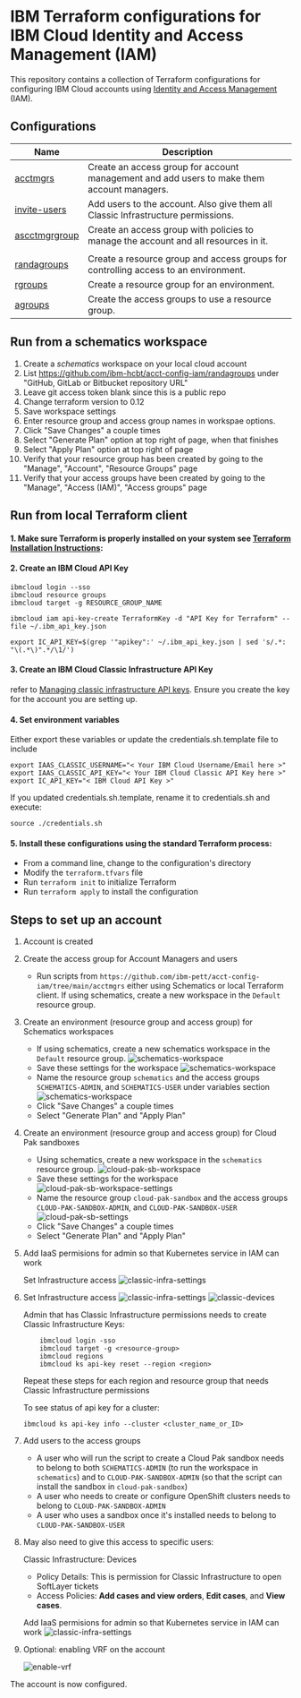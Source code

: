 # IBM Terraform configurations for IBM Cloud Identity and Access Management (IAM)

This repository contains a collection of Terraform configurations for configuring IBM Cloud accounts using [Identity and Access Management](https://cloud.ibm.com/docs/account?topic=account-userroles) (IAM).

## Configurations

| Name | Description |
| ---------------- | ---------------- |
| [acctmgrs](https://github.com/ibm-pett/acct-config-iam/tree/master/acctmgrs) | Create an access group for account management and add users to make them account managers. |
| [invite-users](https://github.com/ibm-pett/acct-config-iam/tree/master/acctmgrs/invite-users) | Add users to the account. Also give them all Classic Infrastructure permissions. |
| [ascctmgrgroup](https://github.com/ibm-pett/acct-config-iam/tree/master/acctmgrs/acctmgrgroup) | Create an access group with policies to manage the account and all resources in it. |
| | |
| [randagroups](https://github.com/ibm-pett/acct-config-iam/tree/master/randagroups) | Create a resource group and access groups for controlling access to an environment. |
| [rgroups](https://github.com/ibm-pett/acct-config-iam/tree/master/randagroups/rgroups) | Create a resource group for an environment. |
| [agroups](https://github.com/ibm-pett/acct-config-iam/tree/master/randagroups/agroups) | Create the access groups to use a resource group. |


## Run from a schematics workspace
1. Create a *schematics* workspace on your local cloud account
2. List https://github.com/ibm-hcbt/acct-config-iam/randagroups under "GitHub, GitLab or Bitbucket repository URL"
3. Leave git access token blank since this is a public repo
4. Change terraform version to 0.12
5. Save workspace settings
5. Enter resource group and access group names in workspae options.
6. Click "Save Changes" a couple times
7. Select "Generate Plan" option at top right of page, when that finishes
8. Select "Apply Plan" option at top right of page
9. Verify that your resource group has been created by going to the "Manage", "Account", "Resource Groups" page
10. Verify that your access groups have been created by going to the "Manage", "Access (IAM)", "Access groups" page

## Run from local Terraform client

#### 1. Make sure Terraform is properly installed on your system see [Terraform Installation Instructions](https://ibm.github.io/cloud-enterprise-examples/iac/setup-environment/#install-terraform): 

#### 2. Create an IBM Cloud API Key
```
ibmcloud login --sso
ibmcloud resource groups
ibmcloud target -g RESOURCE_GROUP_NAME

ibmcloud iam api-key-create TerraformKey -d "API Key for Terraform" --file ~/.ibm_api_key.json

export IC_API_KEY=$(grep '"apikey":' ~/.ibm_api_key.json | sed 's/.*: "\(.*\)".*/\1/')
```
#### 3. Create an IBM Cloud Classic Infrastructure API Key
refer to [Managing classic infrastructure API keys](https://cloud.ibm.com/docs/account?topic=account-classic_keys). Ensure you create the key for the account you are setting up. 

#### 4. Set environment variables

Either export these variables or update the credentials.sh.template file to include
```
export IAAS_CLASSIC_USERNAME="< Your IBM Cloud Username/Email here >"
export IAAS_CLASSIC_API_KEY="< Your IBM Cloud Classic API Key here >"
export IC_API_KEY="< IBM Cloud API Key >"
```
If you updated credentials.sh.template, rename it to credentials.sh and execute:
```
source ./credentials.sh
```

#### 5. Install these configurations using the standard Terraform process:
- From a command line, change to the configuration's directory
- Modify the `terraform.tfvars` file
- Run `terraform init` to initialize Terraform
- Run `terraform apply` to install the configuration

## Steps to set up an account

1. Account is created

2. Create the access group for Account Managers and users
    - Run scripts from `https://github.com/ibm-pett/acct-config-iam/tree/main/acctmgrs` either using Schematics or local Terraform client. If using schematics, create a new workspace in the `Default` resource group.

3. Create an environment (resource group and access group) for Schematics workspaces 
    - If using schematics, create a new schematics workspace in the `Default` resource group.
    ![schematics-workspace](./images/create-schematics.png)
    - Save these settings for the workspace
    ![schematics-workspace](./images/schematics-workspace-settings.png)
    - Name the resource group `schematics` and the access groups `SCHEMATICS-ADMIN`, and `SCHEMATICS-USER` under variables section
    ![schematics-workspace](./images/schematics-settings.png)
    - Click "Save Changes" a couple times
    - Select "Generate Plan" and "Apply Plan"
4. Create an environment (resource group and access group) for Cloud Pak sandboxes
    - Using schematics, create a new workspace in the `schematics` resource group.
    ![cloud-pak-sb-workspace](./images/create-cloud-pak-sb.png)
    - Save these settings for the workspace
    ![cloud-pak-sb-workspace-settings](./images/cloud-pak-sb-workspace-settings.png)
    - Name the resource group `cloud-pak-sandbox` and the access groups `CLOUD-PAK-SANDBOX-ADMIN`, and `CLOUD-PAK-SANDBOX-USER`
    ![cloud-pak-sb-settings](./images/cloud-pak-sb-settings.png)
    - Click "Save Changes" a couple times
    - Select "Generate Plan" and "Apply Plan"
        
8. Add IaaS permisions for admin so that Kubernetes service in IAM can work

    Set Infrastructure access
    ![classic-infra-settings](./images/classic-infra-settings.png)
    
3. Set Infrastructure access
    ![classic-infra-settings](./images/classic-infra-settings.png)
    ![classic-devices](./images/devices.png)
    
    Admin that has Classic Infrastructure permissions needs to create Classic Infrastructure Keys:
    ```
        ibmcloud login -sso
        ibmcloud target -g <resource-group>
        ibmcloud regions
        ibmcloud ks api-key reset --region <region>
    ```
    Repeat these steps for each region and resource group that needs Classic Infrastructure permissions
    
    
    To see status of api key for a cluster:
    ```
    ibmcloud ks api-key info --cluster <cluster_name_or_ID>
    ```
 5. Add users to the access groups
    - A user who will run the script to create a Cloud Pak sandbox needs to belong to both `SCHEMATICS-ADMIN` (to run the workspace in `schematics`) and to `CLOUD-PAK-SANDBOX-ADMIN` (so that the script can install the sandbox in `cloud-pak-sandbox`)
    - A user who needs to create or configure OpenShift clusters needs to belong to `CLOUD-PAK-SANDBOX-ADMIN`
    - A user who uses a sandbox once it's installed needs to belong to `CLOUD-PAK-SANDBOX-USER`
        
7. May also need to give this access to specific users:

    Classic Infrastructure: Devices
    - Policy Details:  This is permission for Classic Infrastructure to open SoftLayer tickets
    - Access Policies: **Add cases and view orders**, **Edit cases**, and **View cases**.
    
    Add IaaS permisions for admin so that Kubernetes service in IAM can work
    ![classic-infra-settings](./images/classic-infra-settings.png)
    
8. Optional: enabling VRF on the account

    ![enable-vrf](./images/enable-vrf.png)
    
The account is now configured.
